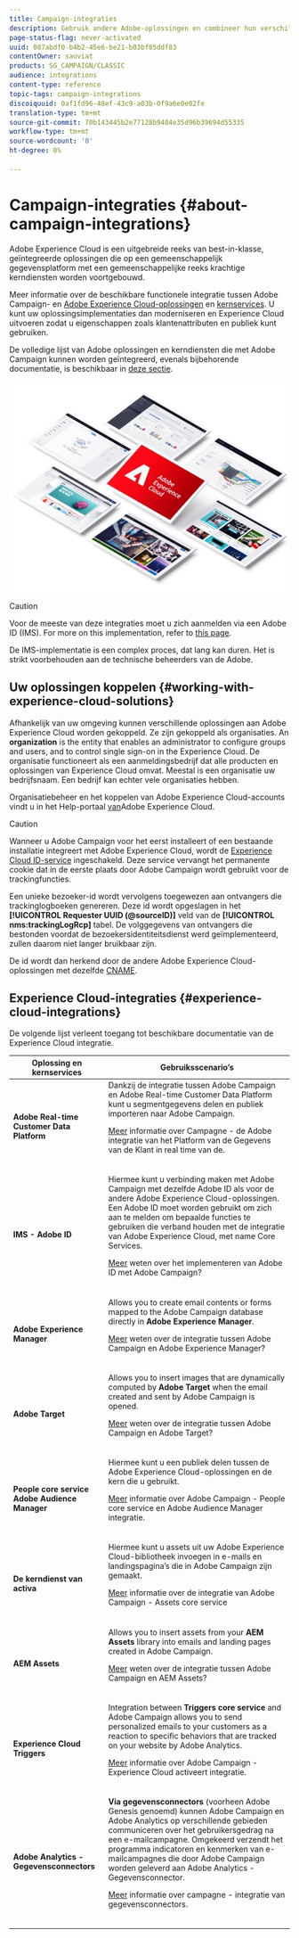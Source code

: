 ```yaml
---
title: Campaign-integraties
description: Gebruik andere Adobe-oplossingen en combineer hun verschillende mogelijkheden met Campagne.
page-status-flag: never-activated
uuid: 087abdf0-b4b2-45e6-be21-b03bf85ddf83
contentOwner: sauviat
products: SG_CAMPAIGN/CLASSIC
audience: integrations
content-type: reference
topic-tags: campaign-integrations
discoiquuid: 0af1fd96-48ef-43c9-a03b-0f9a6e0e02fe
translation-type: tm+mt
source-git-commit: 70b143445b2e77128b9404e35d96b39694d55335
workflow-type: tm+mt
source-wordcount: '0'
ht-degree: 0%

---
```



# Campaign-integraties {#about-campaign-integrations}

Adobe Experience Cloud is een uitgebreide reeks van best-in-klasse, geïntegreerde oplossingen die op een gemeenschappelijk gegevensplatform met een gemeenschappelijke reeks krachtige kerndiensten worden voortgebouwd.

Meer informatie over de beschikbare functionele integratie tussen Adobe Campaign- en [Adobe Experience Cloud-oplossingen](https://docs.adobe.com/content/help/en/core-services/interface/marketing-cloud-integrations.html) en [kernservices](https://docs.adobe.com/content/help/en/core-services/interface/about-core-services/core-services.html). U kunt uw oplossingsimplementaties dan moderniseren en Experience Cloud uitvoeren zodat u eigenschappen zoals klantenattributen en publiek kunt gebruiken.

De volledige lijst van Adobe oplossingen en kerndiensten die met Adobe Campaign kunnen worden geïntegreerd, evenals bijbehorende documentatie, is beschikbaar in [deze sectie](#experience-cloud-integrations).

![](assets/ExCloud-solutions.png)


>[!CAUTION]
>
>Voor de meeste van deze integraties moet u zich aanmelden via een Adobe ID (IMS). For more on this implementation, refer to [this page](../../integrations/using/about-adobe-id.md).
>
>De IMS-implementatie is een complex proces, dat lang kan duren. Het is strikt voorbehouden aan de technische beheerders van de Adobe.

## Uw oplossingen koppelen {#working-with-experience-cloud-solutions}

Afhankelijk van uw omgeving kunnen verschillende oplossingen aan Adobe Experience Cloud worden gekoppeld. Ze zijn gekoppeld als organisaties. An **organization** is the entity that enables an administrator to configure groups and users, and to control single sign-on in the Experience Cloud. De organisatie functioneert als een aanmeldingsbedrijf dat alle producten en oplossingen van Experience Cloud omvat. Meestal is een organisatie uw bedrijfsnaam. Een bedrijf kan echter vele organisaties hebben.

Organisatiebeheer en het koppelen van Adobe Experience Cloud-accounts vindt u in het Help-portaal [van](https://docs.adobe.com/content/help/nl-NL/core-services/interface/manage-users-and-products/organizations.html)Adobe Experience Cloud.

>[!CAUTION]
>
>Wanneer u Adobe Campaign voor het eerst installeert of een bestaande installatie integreert met Adobe Experience Cloud, wordt de [Experience Cloud ID-service](https://docs.adobe.com/content/help/en/id-service/using/home.html) ingeschakeld. Deze service vervangt het permanente cookie dat in de eerste plaats door Adobe Campaign wordt gebruikt voor de trackingfuncties.
>
>Een unieke bezoeker-id wordt vervolgens toegewezen aan ontvangers die trackinglogboeken genereren. Deze id wordt opgeslagen in het **[!UICONTROL Requester UUID (@sourceID)]** veld van de **[!UICONTROL nms:trackingLogRcp]** tabel. De volggegevens van ontvangers die bestonden voordat de bezoekersidentiteitsdienst werd geïmplementeerd, zullen daarom niet langer bruikbaar zijn.
>
>De id wordt dan herkend door de andere Adobe Experience Cloud-oplossingen met dezelfde [CNAME](https://docs.adobe.com/content/help/en/id-service/using/reference/analytics-reference/cname.html).

## Experience Cloud-integraties {#experience-cloud-integrations}

De volgende lijst verleent toegang tot beschikbare documentatie van de Experience Cloud integratie.

<table> 
 <thead> 
  <tr> 
   <th> Oplossing en kernservices<br /> </th> 
   <th> Gebruiksscenario’s<br /> </th> 
  </tr> 
 </thead> 
 <tbody> 
  <tr> 
   <td> <strong>Adobe Real-time Customer Data Platform</strong><br /> </td> 
   <td> Dankzij de integratie tussen Adobe Campaign en Adobe Real-time Customer Data Platform kunt u segmentgegevens delen en publiek importeren naar Adobe Campaign.<br /> <p><a href="https://docs.adobe.com/content/help/en/experience-platform/rtcdp/destinations/destinations-cat/adobe-destinations/adobe-campaign-destination.html">Meer</a> informatie over Campagne - de Adobe integratie van het Platform van de Gegevens van de Klant in real time van de.</p><br /> </td> 
  </tr> 
  <tr> 
   <td> <strong>IMS - Adobe ID</strong><br /> </td> 
   <td> Hiermee kunt u verbinding maken met Adobe Campaign met dezelfde Adobe ID als voor de andere Adobe Experience Cloud-oplossingen.<br /> Een Adobe ID moet worden gebruikt om zich aan te melden om bepaalde functies te gebruiken die verband houden met de integratie van Adobe Experience Cloud, met name Core Services.<br /> <p><a href="../../integrations/using/about-adobe-id.md">Meer</a> weten over het implementeren van Adobe ID met Adobe Campaign?</p><br /> </td> 
  </tr> 
  <tr> 
   <td> <strong>Adobe Experience Manager</strong><br /> </td> 
   <td> Allows you to create email contents or forms mapped to the Adobe Campaign database directly in <strong>Adobe Experience Manager</strong>.<br /> <p><a href="../../integrations/using/about-adobe-experience-manager.md">Meer</a> weten over de integratie tussen Adobe Campaign en Adobe Experience Manager?</p><br /> </td> 
  </tr> 
  <tr> 
   <td> <strong>Adobe Target</strong><br /> </td> 
   <td> Allows you to insert images that are dynamically computed by <strong>Adobe Target</strong> when the email created and sent by Adobe Campaign is opened.<br /> <p><a href="../../integrations/using/integrating-with-adobe-target.md">Meer</a> weten over de integratie tussen Adobe Campaign en Adobe Target?</p><br /> </td> 
  </tr> 
  <tr> 
   <td> <strong>People core service</strong><br /> <strong>Adobe Audience Manager</strong><br /> </td> 
   <td> Hiermee kunt u een publiek delen tussen de Adobe Experience Cloud-oplossingen en de kern die u gebruikt.<br /> <p><a href="../../integrations/using/sharing-audiences-with-adobe-experience-cloud.md">Meer</a> informatie over Adobe Campaign - People core service en Adobe Audience Manager integratie.</p><br /> </td> 
  </tr> 
  <tr> 
   <td> <strong>De kerndienst van activa</strong><br /> </td> 
   <td> Hiermee kunt u assets uit uw Adobe Experience Cloud-bibliotheek invoegen in e-mails en landingspagina’s die in Adobe Campaign zijn gemaakt.<br /> <p><a href="../../integrations/using/configuring-access-to-assets.md#integrating-with-experience-cloud-assets">Meer</a> informatie over de integratie van Adobe Campaign - Assets core service</p><br /> </td> 
  </tr> 
  <tr> 
   <td> <strong>AEM Assets</strong><br /> </td> 
   <td> Allows you to insert assets from your <strong>AEM Assets</strong> library into emails and landing pages created in Adobe Campaign.<br /> <p><a href="../../integrations/using/configuring-access-to-assets.md#integrating-with-aem-assets">Meer</a> weten over de integratie tussen Adobe Campaign en AEM Assets?</p><br /> </td> 
  </tr> 
  <tr> 
   <td> <strong>Experience Cloud Triggers</strong><br /> </td> 
   <td> Integration between <strong>Triggers core service</strong> and Adobe Campaign allows you to send personalized emails to your customers as a reaction to specific behaviors that are tracked on your website by Adobe Analytics.<br /> <p><a href="https://helpx.adobe.com/nl/campaign/kb/triggers-and-campaign.html">Meer</a> informatie over Adobe Campaign - Experience Cloud activeert integratie.</p><br /> </td> 
  </tr> 
  <tr> 
   <td> <strong>Adobe Analytics - Gegevensconnectors</strong><br /> </td> 
   <td> <strong>Via gegevensconnectors</strong> (voorheen Adobe Genesis genoemd) kunnen Adobe Campaign en Adobe Analytics op verschillende gebieden communiceren over het gebruikersgedrag na een e-mailcampagne. Omgekeerd verzendt het programma indicatoren en kenmerken van e-mailcampagnes die door Adobe Campaign worden geleverd aan Adobe Analytics - Gegevensconnector.<br /> <p><a href="../../platform/using/adobe-analytics-data-connector.md">Meer</a> informatie over campagne - integratie van gegevensconnectors.</p><br /> </td> 
  </tr> 
 </tbody> 
</table>

